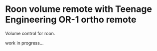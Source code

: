 # Roon volume remote with Teenage Engineering OR-1 ortho remote

Volume control for roon.

work in progress... 